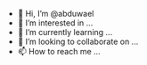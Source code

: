 - 👋 Hi, I’m @abduwael
- 👀 I’m interested in ...
- 🌱 I’m currently learning ...
- 💞️ I’m looking to collaborate on ...
- 📫 How to reach me ...

<!---
abduwael/abduwael is a ✨ special ✨ repository because its `README.md` (this file) appears on your GitHub profile.
You can click the Preview link to take a look at your changes.
--->
